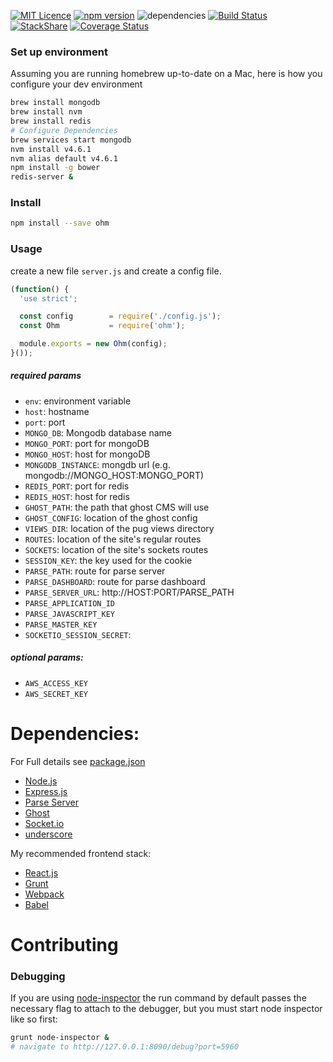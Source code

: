 [![MIT Licence](https://badges.frapsoft.com/os/mit/mit.png?v=103)](https://opensource.org/licenses/mit-license.php) [![npm version](https://badge.fury.io/js/ohm.svg)](https://badge.fury.io/js/ohm) ![dependencies](https://david-dm.org/ohmlabs/ohm.svg) [![Build Status](https://travis-ci.org/ohmlabs/ohm.svg?branch=master)](https://travis-ci.org/ohmlabs/ohm) [![StackShare](http://img.shields.io/badge/tech-stack-0690fa.svg?style=flat)](http://stackshare.io/camwes/ohm-fm) [![Coverage Status](https://coveralls.io/repos/github/ohmlabs/ohm/badge.svg?branch=master)](https://coveralls.io/github/ohmlabs/ohm?branch=master)
### Set up environment
Assuming you are running homebrew up-to-date on a Mac, here is how you configure your dev environment
```sh
brew install mongodb
brew install nvm
brew install redis
# Configure Dependencies
brew services start mongodb
nvm install v4.6.1
nvm alias default v4.6.1
npm install -g bower
redis-server &
```
### Install
```sh
npm install --save ohm
```
### Usage
create a new file `server.js` and create a config file.
```javascript
(function() {
  'use strict';

  const config        = require('./config.js');
  const Ohm           = require('ohm');

  module.exports = new Ohm(config);
}());
````
##### required params
* `env`: environment variable
* `host`: hostname
* `port`: port
* `MONGO_DB`: Mongodb database name
* `MONGO_PORT`: port for mongoDB
* `MONGO_HOST`: host for mongoDB
* `MONGODB_INSTANCE`: mongdb url (e.g. mongodb://MONGO_HOST:MONGO_PORT)
* `REDIS_PORT`: port for redis
* `REDIS_HOST`: host for redis
* `GHOST_PATH`: the path that ghost CMS will use
* `GHOST_CONFIG`: location of the ghost config
* `VIEWS_DIR`: location of the pug views directory
* `ROUTES`: location of the site's regular routes
* `SOCKETS`: location of the site's sockets routes
* `SESSION_KEY`: the key used for the cookie
* `PARSE_PATH`: route for parse server
* `PARSE_DASHBOARD`: route for parse dashboard
* `PARSE_SERVER_URL`: http://HOST:PORT/PARSE_PATH
* `PARSE_APPLICATION_ID`
* `PARSE_JAVASCRIPT_KEY` 
* `PARSE_MASTER_KEY`
* `SOCKETIO_SESSION_SECRET`:

##### optional params:
* `AWS_ACCESS_KEY`
* `AWS_SECRET_KEY`

# Dependencies:
For Full details see [package.json](https://github.com/ohmlabs/ohm/blob/master/package.json)

* [Node.js](https://nodejs.org/en/)
* [Express.js](http://expressjs.com/guide.html)
* [Parse Server](https://github.com/ParsePlatform/parse-server)
* [Ghost](https://ghost.org/)
* [Socket.io](https://github.com/socketio/socket.io)
* [underscore](http://underscorejs.org/)

My recommended frontend stack:
* [React.js](https://facebook.github.io/react/)
* [Grunt](http://gruntjs.com/)
* [Webpack](https://webpack.github.io/)
* [Babel](https://babeljs.io/)


# Contributing
### Debugging
If you are using [node-inspector](https://github.com/node-inspector/node-inspector) the run command by default passes the necessary flag to attach to the debugger, but you must start node inspector like so first:
```sh
grunt node-inspector &
# navigate to http://127.0.0.1:8090/debug?port=5960
```
